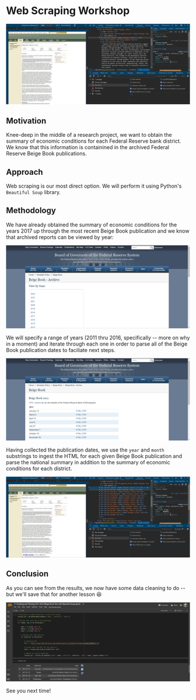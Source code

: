 # Web Scraping Workshop

![](https://raw.githubusercontent.com/nickmccarty/web-scraping-workshop/main/images/beige-book-scraping-screenshot.jpg)

## Motivation

Knee-deep in the middle of a research project, we want to obtain the summary of economic conditions for each Federal Reserve bank district. We know that this information is containined in the archived Federal Reserve Beige Book publications.

## Approach

Web scraping is our most direct option. We will perform it using Python's `Beautiful Soup` library.

## Methodology

We have already obtained the summary of economic conditions for the years 2017 up through the most recent Beige Book publication and we know that archived reports can be viewed by year:

![](https://raw.githubusercontent.com/nickmccarty/web-scraping-workshop/main/images/beige-book-scraping-screenshot-2.jpg) 

We will specify a range of years (2011 thru 2016, specifically -- more on why in a moment) and iterate through each one in order to parse all of the Beige Book publication dates to faciliate next steps.

![](https://raw.githubusercontent.com/nickmccarty/web-scraping-workshop/main/images/beige-book-scraping-screenshot-3.jpg) 

Having collected the publication dates, we use the `year` and `month` substrings to ingest the HTML for each given Beige Book publication and parse the national summary in addition to the summary of economic conditions for each district.

![](https://raw.githubusercontent.com/nickmccarty/web-scraping-workshop/main/images/beige-book-scraping-screenshot-4.jpg) 

## Conclusion

As you can see from the results, we now have some data cleaning to do -- but we'll save that for another lesson 😆

![](https://raw.githubusercontent.com/nickmccarty/web-scraping-workshop/main/images/beige-book-scraping-screenshot-5.jpg) 

See you next time!
